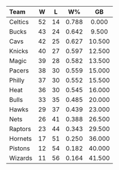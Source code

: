 | Team                             |  W  |  L  |  W%   |   GB   |
|:---------------------------------|:---:|:---:|:-----:|:------:|
| [](/r/bostonceltics) Celtics     | 52  | 14  | 0.788 | 0.000  |
| [](/r/mkebucks) Bucks            | 43  | 24  | 0.642 | 9.500  |
| [](/r/clevelandcavs) Cavs        | 42  | 25  | 0.627 | 10.500 |
| [](/r/nyknicks) Knicks           | 40  | 27  | 0.597 | 12.500 |
| [](/r/orlandomagic) Magic        | 39  | 28  | 0.582 | 13.500 |
| [](/r/pacers) Pacers             | 38  | 30  | 0.559 | 15.000 |
| [](/r/sixers) Philly             | 37  | 30  | 0.552 | 15.500 |
| [](/r/heat) Heat                 | 36  | 30  | 0.545 | 16.000 |
| [](/r/chicagobulls) Bulls        | 33  | 35  | 0.485 | 20.000 |
| [](/r/atlantahawks) Hawks        | 29  | 37  | 0.439 | 23.000 |
| [](/r/gonets) Nets               | 26  | 41  | 0.388 | 26.500 |
| [](/r/torontoraptors) Raptors    | 23  | 44  | 0.343 | 29.500 |
| [](/r/charlottehornets) Hornets  | 17  | 51  | 0.250 | 36.000 |
| [](/r/detroitpistons) Pistons    | 12  | 54  | 0.182 | 40.000 |
| [](/r/washingtonwizards) Wizards | 11  | 56  | 0.164 | 41.500 |